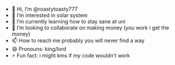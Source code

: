 - 👋 Hi, I’m @roastytoasty777
- 👀 I’m interested in solar system
- 🌱 I’m currently learning how to stay sane at uni
- 💞️ I’m looking to collaborate on making money (you work i get the money)
- 📫 How to reach me probably you will never find a way
- 😄 Pronouns: king/lord
- ⚡ Fun fact: i might kms if my code wouldn't work

<!---
roastytoasty777/roastytoasty777 is a ✨ special ✨ repository because its `README.md` (this file) appears on your GitHub profile.
You can click the Preview link to take a look at your changes.
--->
